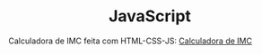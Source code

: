 <h1 align= "center">JavaScript</h1>

Calculadora de IMC feita com HTML-CSS-JS: 
[Calculadora de IMC](https://p3dr0dev.github.io/JavaScript/IMC/index.html)
